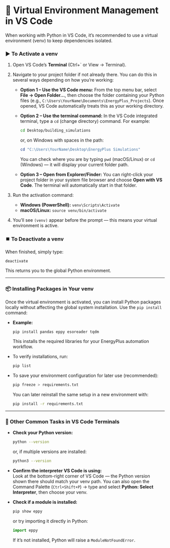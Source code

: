 # 🧩 Virtual Environment Management in VS Code

When working with Python in VS Code, it’s recommended to use a virtual environment (venv) to keep dependencies isolated.

### ▶️ To Activate a venv
1. Open VS Code’s **Terminal** (Ctrl+` or View → Terminal).
2. Navigate to your project folder if not already there. You can do this in several ways depending on how you’re working:

   - **Option 1 – Use the VS Code menu:** From the top menu bar, select **File → Open Folder…**, then choose the folder containing your Python files (e.g., `C:\Users\YourName\Documents\EnergyPlus_Projects`). Once opened, VS Code automatically treats this as your working directory.
   
   - **Option 2 – Use the terminal command:** In the VS Code integrated terminal, type a `cd` (change directory) command. For example:
     ```bash
     cd Desktop/building_simulations
     ```
     or, on Windows with spaces in the path:
     ```powershell
     cd "C:\Users\YourName\Desktop\EnergyPlus Simulations"
     ```
     You can check where you are by typing `pwd` (macOS/Linux) or `cd` (Windows) — it will display your current folder path.
   
   - **Option 3 – Open from Explorer/Finder:** You can right-click your project folder in your system file browser and choose **Open with VS Code**. The terminal will automatically start in that folder.

3. Run the activation command:
   - **Windows (PowerShell):** `venv\Scripts\Activate`
   - **macOS/Linux:** `source venv/bin/activate`
4. You’ll see `(venv)` appear before the prompt — this means your virtual environment is active.

### ⏹️ To Deactivate a venv
When finished, simply type:
```
deactivate
```
This returns you to the global Python environment.

---

### 📦 Installing Packages in Your venv
Once the virtual environment is activated, you can install Python packages locally without affecting the global system installation. Use the `pip install` command:

- **Example:**
  ```bash
  pip install pandas eppy esoreader tqdm
  ```
  This installs the required libraries for your EnergyPlus automation workflow.

- To verify installations, run:
  ```bash
  pip list
  ```

- To save your environment configuration for later use (recommended):
  ```bash
  pip freeze > requirements.txt
  ```
  You can later reinstall the same setup in a new environment with:
  ```bash
  pip install -r requirements.txt
  ```

---

### 🧰 Other Common Tasks in VS Code Terminals

- **Check your Python version:**
  ```bash
  python --version
  ```
  or, if multiple versions are installed:
  ```bash
  python3 --version
  ```

- **Confirm the interpreter VS Code is using:**  
  Look at the bottom-right corner of VS Code — the Python version shown there should match your venv path. You can also open the Command Palette (`Ctrl+Shift+P`) → type and select **Python: Select Interpreter**, then choose your venv.

- **Check if a module is installed:**
  ```bash
  pip show eppy
  ```
  or try importing it directly in Python:
  ```python
  import eppy
  ```
  If it’s not installed, Python will raise a `ModuleNotFoundError`.

